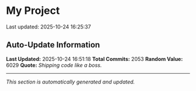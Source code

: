 # My Project


Last updated: 2025-10-24 16:25:37












































































































































































































































































































































































































































































































































































































































































































































































































































































































































































































































































































































































































































































































































































































































































































































































































































































































































































































































































































































































































































































































































































































































































































































































































































































































































## Auto-Update Information

**Last Updated:** 2025-10-24 16:51:18
**Total Commits:** 2053
**Random Value:** 6029
**Quote:** _Shipping code like a boss._

---
_This section is automatically generated and updated._